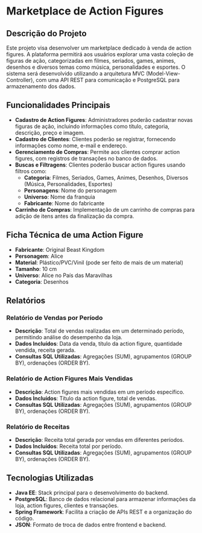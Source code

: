 # Marketplace de Action Figures

## Descrição do Projeto

Este projeto visa desenvolver um marketplace dedicado à venda de action figures. A plataforma permitirá aos usuários explorar uma vasta coleção de figuras de ação, categorizadas em filmes, seriados, games, animes, desenhos e diversos temas como música, personalidades e esportes. O sistema será desenvolvido utilizando a arquitetura MVC (Model-View-Controller), com uma API REST para comunicação e PostgreSQL para armazenamento dos dados.

## Funcionalidades Principais

- **Cadastro de Action Figures**: Administradores poderão cadastrar novas figuras de ação, incluindo informações como título, categoria, descrição, preço e imagem.
- **Cadastro de Clientes**: Clientes poderão se registrar, fornecendo informações como nome, e-mail e endereço.
- **Gerenciamento de Compras**: Permite aos clientes comprar action figures, com registros de transações no banco de dados.
- **Buscas e Filtragens**: Clientes poderão buscar action figures usando filtros como:
  - **Categoria**: Filmes, Seriados, Games, Animes, Desenhos, Diversos (Música, Personalidades, Esportes)
  - **Personagens**: Nome do personagem
  - **Universo**: Nome da franquia
  - **Fabricante**: Nome do fabricante
- **Carrinho de Compras**: Implementação de um carrinho de compras para adição de itens antes da finalização da compra.

## Ficha Técnica de uma Action Figure

- **Fabricante**: Original Beast Kingdom
- **Personagem**: Alice
- **Material**: Plástico/PVC/Vinil (pode ser feito de mais de um material)
- **Tamanho**: 10 cm
- **Universo**: Alice no País das Maravilhas
- **Categoria**: Desenhos

## Relatórios

### Relatório de Vendas por Período
- **Descrição**: Total de vendas realizadas em um determinado período, permitindo análise do desempenho da loja.
- **Dados Incluídos**: Data da venda, título da action figure, quantidade vendida, receita gerada.
- **Consultas SQL Utilizadas**: Agregações (SUM), agrupamentos (GROUP BY), ordenações (ORDER BY).

### Relatório de Action Figures Mais Vendidas
- **Descrição**: Action figures mais vendidas em um período específico.
- **Dados Incluídos**: Título da action figure, total de vendas.
- **Consultas SQL Utilizadas**: Agregações (SUM), agrupamentos (GROUP BY), ordenações (ORDER BY).

### Relatório de Receitas
- **Descrição**: Receita total gerada por vendas em diferentes períodos.
- **Dados Incluídos**: Receita total por período.
- **Consultas SQL Utilizadas**: Agregações (SUM), agrupamentos (GROUP BY), ordenações (ORDER BY).

## Tecnologias Utilizadas

- **Java EE**: Stack principal para o desenvolvimento do backend.
- **PostgreSQL**: Banco de dados relacional para armazenar informações da loja, action figures, clientes e transações.
- **Spring Framework**: Facilita a criação de APIs REST e a organização do código.
- **JSON**: Formato de troca de dados entre frontend e backend.
